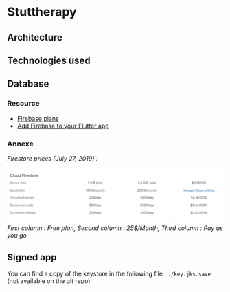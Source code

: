 # Stuttherapy


## Architecture

## Technologies used

## Database

### Resource

- [Firebase plans](https://firebase.google.com/pricing?authuser=0)
- [Add Firebase to your Flutter app](https://firebase.google.com/docs/flutter/setup)

### Annexe

*Firestore prices (July 27, 2019) :*

![](doc_res/prices.png)
*First column : Free plan, Second column : 25$/Month, Third column : Pay as you go*

## Signed app

You can find a copy of the keystore in the following file : `./key.jks.save` (not available on the git repo)
